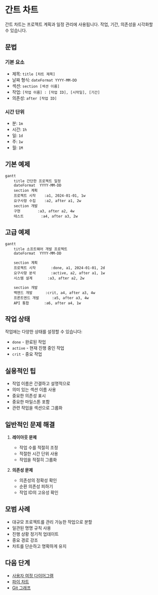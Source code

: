 # 간트 차트

간트 차트는 프로젝트 계획과 일정 관리에 사용됩니다. 작업, 기간, 의존성을 시각화할 수 있습니다.

## 문법

### 기본 요소
- 제목: `title [차트 제목]`
- 날짜 형식: `dateFormat YYYY-MM-DD`
- 섹션: `section [섹션 이름]`
- 작업: `[작업 이름] : [작업 ID], [시작일], [기간]`
- 의존성: `after [작업 ID]`

### 시간 단위
- 분: `1m`
- 시간: `1h`
- 일: `1d`
- 주: `1w`
- 월: `1M`

## 기본 예제

```mermaid
gantt
    title 간단한 프로젝트 일정
    dateFormat  YYYY-MM-DD
    section 계획
    프로젝트 시작    :a1, 2024-01-01, 1w
    요구사항 수집    :a2, after a1, 2w
    section 개발
    구현        :a3, after a2, 4w
    테스트        :a4, after a3, 2w
```

## 고급 예제

```mermaid
gantt
    title 소프트웨어 개발 프로젝트
    dateFormat  YYYY-MM-DD
    
    section 계획
    프로젝트 시작       :done, a1, 2024-01-01, 2d
    요구사항 분석       :active, a2, after a1, 1w
    시스템 설계       :a3, after a2, 2w
    
    section 개발
    백엔드 개발      :crit, a4, after a3, 4w
    프론트엔드 개발      :a5, after a3, 4w
    API 통합       :a6, after a4, 1w
```

## 작업 상태

작업에는 다양한 상태를 설정할 수 있습니다:
- `done` - 완료된 작업
- `active` - 현재 진행 중인 작업
- `crit` - 중요 작업

## 실용적인 팁
- 작업 이름은 간결하고 설명적으로
- 의미 있는 섹션 이름 사용
- 중요한 의존성 표시
- 중요한 마일스톤 포함
- 관련 작업을 섹션으로 그룹화

## 일반적인 문제 해결

1. **레이아웃 문제**
   - 작업 수를 적절히 조정
   - 적절한 시간 단위 사용
   - 작업을 적절히 그룹화

2. **의존성 문제**
   - 의존성의 정확성 확인
   - 순환 의존성 피하기
   - 작업 ID의 고유성 확인

## 모범 사례
- 대규모 프로젝트를 관리 가능한 작업으로 분할
- 일관된 명명 규칙 사용
- 진행 상황 정기적 업데이트
- 중요 경로 강조
- 차트를 단순하고 명확하게 유지

## 다음 단계
- [사용자 여정 다이어그램](/ko/diagrams/user-journey)
- [파이 차트](/ko/diagrams/pie)
- [Git 그래프](/ko/diagrams/git) 